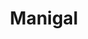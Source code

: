 ---
title: "Manigal"
title_bn: "মনিগল নদী"
description: "Manigal river starts from Gadhunagar and ends at the Sutang river."
---